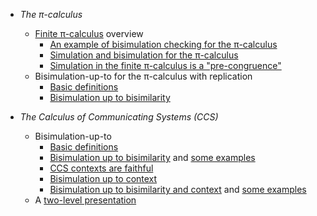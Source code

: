 * _The &pi;-calculus_
  * [Finite &pi;-calculus][pic_two_level] overview
    * [An example of bisimulation checking for the &pi;-calculus][pic_two_level_pic]
    * [Simulation and bisimulation for the &pi;-calculus][pic_two_level_finite_pic]
    * [Simulation in the finite &pi;-calculus is a "pre-congruence"][pic_two_level_finite_pic_cong]
  * Bisimulation-up-to for the &pi;-calculus with replication
    * [Basic definitions][pic_core]
    * [Bisimulation up to bisimilarity][pic_bisim]

* _The Calculus of Communicating Systems (CCS)_
  * Bisimulation-up-to
    * [Basic definitions][ccs_core]
    * [Bisimulation up to bisimilarity][ccs_bisim] and [some examples][ccs_bisim_examples]
    * [CCS contexts are faithful][ccs_ctx]
    * [Bisimulation up to context][ccs_context]
    * [Bisimulation up to bisimilarity and context][ccs_bisim_context] and [some examples][ccs_bisim_context_examples]
  * A [two-level presentation][ccs_two_level]

[pic_two_level]: process-calculi/pic_two_level/index.html
[pic_two_level_pic]: process-calculi/pic_two_level/pic.html
[pic_two_level_finite_pic]: process-calculi/pic_two_level/finite-pic.html
[pic_two_level_finite_pic_cong]: process-calculi/pic_two_level/finite-pic-cong.html
[pic_core]: process-calculi/pic/pic_core.html
[pic_bisim]: process-calculi/pic/pic_bisim.html
[ccs_two_level]: process-calculi/ccs_two_level/ccs.html
[ccs_core]: process-calculi/ccs/ccs_core.html
[ccs_bisim]: process-calculi/ccs/ccs_bisim.html
[ccs_bisim_examples]: process-calculi/ccs/ccs_bisim_examples.html
[ccs_ctx]: process-calculi/ccs/ccs_ctx.html
[ccs_context]: process-calculi/ccs/ccs_context.html
[ccs_bisim_context]: process-calculi/ccs/ccs_bisim_context.html
[ccs_bisim_context_examples]: process-calculi/ccs/ccs_bisim_context_examples.html
